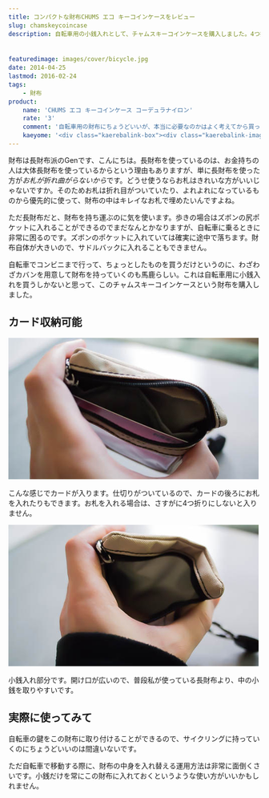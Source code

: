 ```yaml
---
title: コンパクトな財布CHUMS エコ キーコインケースをレビュー
slug: chamskeycoincase
description: 自転車用の小銭入れとして、チャムスキーコインケースを購入しました。4つ折りが必要ですがお札を収納可能、カードも1枚入ります。自転車のサドルバックに収まるサイズで、自転車に乗るときにちょうどいいサイズの財布だと思います。


featuredimage: images/cover/bicycle.jpg
date: 2014-04-25
lastmod: 2016-02-24
tags: 
    - 財布
product:
    name: 'CHUMS エコ キーコインケース コーデュラナイロン'
    rate: '3'
    comment: '自転車用の財布にちょうどいいが、本当に必要なのかはよく考えてから買った方がいい。'
    kaeyome: '<div class="kaerebalink-box"><div class="kaerebalink-image"><a href="http://www.amazon.co.jp/exec/obidos/ASIN/B007Q602G8/illusionspace-22/ref=nosim/" rel="nofollow" target="_blank"><img src="http://ecx.images-amazon.com/images/I/41BI9m%2B-7hL._SL160_.jpg" style="border: none;" /></a></div><div class="kaerebalink-info"><div class="kaerebalink-name"><a href="http://www.amazon.co.jp/exec/obidos/ASIN/B007Q602G8/illusionspace-22/ref=nosim/" rel="nofollow" target="_blank">(チャムス) CHUMS エコ キーコインケース コーデュラナイロン ベージュ</a><div class="kaerebalink-powered-date">posted with <a href="http://kaereba.com" rel="nofollow" target="_blank">カエレバ</a></div></div><div class="kaerebalink-detail"></div><div class="kaerebalink-link1"><div class="shoplinkamazon"><a href="http://www.amazon.co.jp/gp/search?keywords=%83%60%83%83%83%80%83X%20%83L%81%5B%83R%83C%83%93%83P%81%5B%83X&__mk_ja_JP=%83J%83%5E%83J%83i&tag=illusionspace-22" rel="nofollow" target="_blank" title="アマゾン" >Amazonで購入</a></div><div class="shoplinkrakuten"><a href="http://hb.afl.rakuten.co.jp/hgc/0e95387f.f2aef20d.0e953880.25e412bd/?pc=http%3A%2F%2Fsearch.rakuten.co.jp%2Fsearch%2Fmall%2F%25E3%2583%2581%25E3%2583%25A3%25E3%2583%25A0%25E3%2582%25B9%2520%25E3%2582%25AD%25E3%2583%25BC%25E3%2582%25B3%25E3%2582%25A4%25E3%2583%25B3%25E3%2582%25B1%25E3%2583%25BC%25E3%2582%25B9%2F-%2Ff.1-p.1-s.1-sf.0-st.A-v.2%3Fx%3D0%26scid%3Daf_ich_link_urltxt%26m%3Dhttp%3A%2F%2Fm.rakuten.co.jp%2F" rel="nofollow" target="_blank" title="楽天市場" >楽天市場で購入</a></div></div></div><div class="booklink-footer" style="clear: left"></div></div>'
---
```


財布は長財布派のGenです、こんにちは。長財布を使っているのは、お金持ちの人は大体長財布を使っているからという理由もありますが、単に長財布を使った方が<em>お札が折れ曲がらないから</em>です。どうせ使うならお札はきれいな方がいいじゃないですか。そのためお札は折れ目がついていたり、よれよれになっているものから優先的に使って、財布の中はキレイなお札で埋めたいんですよね。

ただ長財布だと、財布を持ち運ぶのに気を使います。歩きの場合はズボンの尻ポケットに入れることができるのでまだなんとかなりますが、自転車に乗るときに非常に困るのです。ズボンのポケットに入れていては確実に途中で落ちます。財布自体が大きいので、サドルバックに入れることもできません。

自転車でコンビニまで行って、ちょっとしたものを買うだけというのに、わざわざカバンを用意して財布を持っていくのも馬鹿らしい。これは自転車用に小銭入れを買うしかないと思って、このチャムスキーコインケースという財布を購入しました。


## カード収納可能


![チャムスキーコインケースカード入れ](P4112175.jpg)

こんな感じでカードが入ります。仕切りがついているので、カードの後ろにお札を入れたりもできます。お札を入れる場合は、さすがに4つ折りにしないと入りません。

![チャムスキーコインケースコイン入れ](P4112173.jpg)

小銭入れ部分です。開け口が広いので、普段私が使っている長財布より、中の小銭を取りやすいです。


## 実際に使ってみて


自転車の鍵をこの財布に取り付けることができるので、サイクリングに持っていくのにちょうどいいのは間違いないです。

ただ自転車で移動する際に、財布の中身を入れ替える運用方法は非常に面倒くさいです。小銭だけを常にこの財布に入れておくというような使い方がいいかもしれません。


  